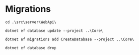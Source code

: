 ﻿# Migrations

```
cd .\src\server\WebApi\
```

```
dotnet ef database update --project ..\Core\
```

```
dotnet ef migrations add CreateDatabase --project ..\Core\
```

```
dotnet ef database drop
```